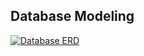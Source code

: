 ## Database Modeling

<a target="_blank" rel="noopener noreferrer" href="foodly-backend/v1_foodly_modeling.png"><img src="foodly-backend/v1_foodly_modeling.png" alt="Database ERD" style="max-width:100%;"></a>

